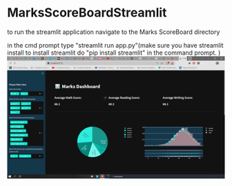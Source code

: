 # MarksScoreBoardStreamlit

to run the streamlit application navigate to the Marks ScoreBoard directory 

in the cmd prompt type "streamlit run app.py"(make sure you have streamlit install 
to install streamlit do "pip install streamlit" in the command prompt.
)
![alt text](https://github.com/Bajwa-Ajai/MarksScoreBoardStreamlit/blob/main/ss/1.png)

